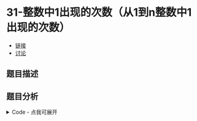 # 31-整数中1出现的次数（从1到n整数中1出现的次数）

- [链接](https://www.nowcoder.com/practice/bd7f978302044eee894445e244c7eee6)
- [讨论](https://www.nowcoder.com/questionTerminal/bd7f978302044eee894445e244c7eee6)

## 题目描述

## 题目分析

<details>
<summary>Code - 点我可展开</summary>

<<<@/books/code/jz/31.cpp

</details>

